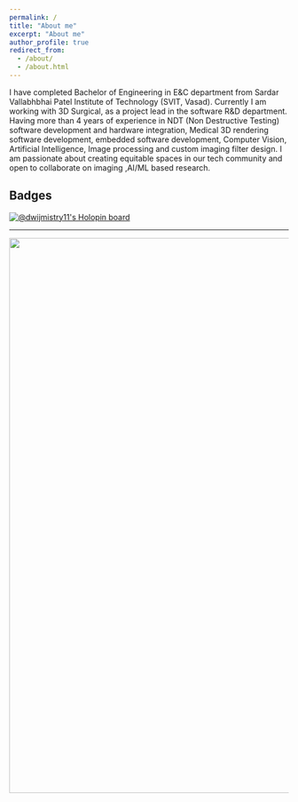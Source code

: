 ```yaml
---
permalink: /
title: "About me"
excerpt: "About me"
author_profile: true
redirect_from: 
  - /about/
  - /about.html
---
```


I have completed Bachelor of Engineering in E&C department from Sardar Vallabhbhai Patel Institute of Technology (SVIT, Vasad). Currently I am working with 3D Surgical, as a project lead in the software R&D department. Having more than 4 years of experience in NDT (Non Destructive Testing) software development and hardware integration, Medical 3D rendering software development, embedded software development, Computer Vision, Artificial Intelligence, Image processing and custom imaging filter design. I am passionate about creating equitable spaces in our tech community and open to collaborate on imaging ,AI/ML based research.


## Badges

[![@dwijmistry11's Holopin board](https://holopin.me/dwijmistry11)](https://holopin.io/@dwijmistry11)

---

<img align="center" src="https://github.com/dwijmistry11/dwijmistry11/tree/master/profile-3d-contrib/profile-night-rainbow.svg" alt=" " width="1000"/>